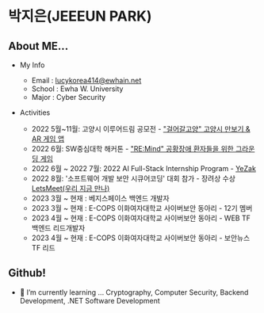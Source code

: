 # 박지은(JEEEUN PARK)

<!-- 🛠   → [GITHUB](https://github.com/lucykorea414)

✏️   → [NAVER BLOG](https://blog.naver.com/lucykorea414)

💖   → [INSTAGRAM](https://www.instagram.com/lucykorea414/)

 -->
## About ME...

- My Info
    - Email : lucykorea414@ewhain.net
    - School : Ewha W. University
    - Major : Cyber Security

- Activities
    - 2022 5월~11월: 고양시 이루어드림 공모전 - <a href="https://github.com/Dream-Goyang">"걸어갈고양" 고양시 만보기 & AR 게임 앱</a>
    - 2022 6월: SW중심대학 해커톤 - <a href="https://github.com/lucykorea414/Digital_Remedy">"RE:Mind" 공황장애 환자들을 위한 그라운딩 게임</a>
    - 2022 6월 ~ 2022 7월: 2022 AI Full-Stack Internship Program - <a href="https://github.com/YeZak">YeZak</a>
    - 2022 8월: '소프트웨어 개발 보안 시큐어코딩' 대회 참가 - 장려상 수상 <a href="https://github.com/CYZ-LetsMeet">LetsMeet(우리 지금 만나)</a>
    - 2023 3월 ~ 현재 : 베지스페이스 백엔드 개발자
    - 2023 3월 ~ 현재 : E-COPS 이화여자대학교 사이버보안 동아리 - 12기 멤버
    - 2023 4월 ~ 현재 : E-COPS 이화여자대학교 사이버보안 동아리 - WEB TF 백엔드 리드개발자
    - 2023 4월 ~ 현재 : E-COPS 이화여자대학교 사이버보안 동아리 - 보안뉴스 TF 리드

<!--     - 2022 6월~현재: 사이드 프로젝트 인디게임 개발 - 게임 개발자 -->

## Github!
- 🌱 I’m currently learning ... Cryptography, Computer Security, Backend Development, .NET Software Development

<!--
**lucykorea414/lucykorea414** is a ✨ _special_ ✨ repository because its `README.md` (this file) appears on your GitHub profile.

Here are some ideas to get you started:

- 🔭 I’m currently working on ...
- 🌱 I’m currently learning ...
- 👯 I’m looking to collaborate on ...
- 🤔 I’m looking for help with ...
- 💬 Ask me about ...
- 📫 How to reach me: ...
- 😄 Pronouns: ...
- ⚡ Fun fact: ...


    - 2022 4월~(잠시 중단): “채터붐:일시적 채팅방" 프로젝트 백엔드 개발자

- Job
    - 2019 12월 ~ 2022 9월: 대치명인학원 진교영T 영어 조교
    - 2021 10월 ~ 2022 8월: (주)포체인스 보안팀 보안 솔루션 소프트웨어 및 백엔드 개발자
    - 2022 8월 ~ 2022 11월: 행신 삼성무원영어학원 영어 강사
    - 2023 1월 ~ (현재) : 김찬희영어학원 영어 강사
    - 2023 3월 ~ (현재) : 스키마학원 영어 강사
-->
